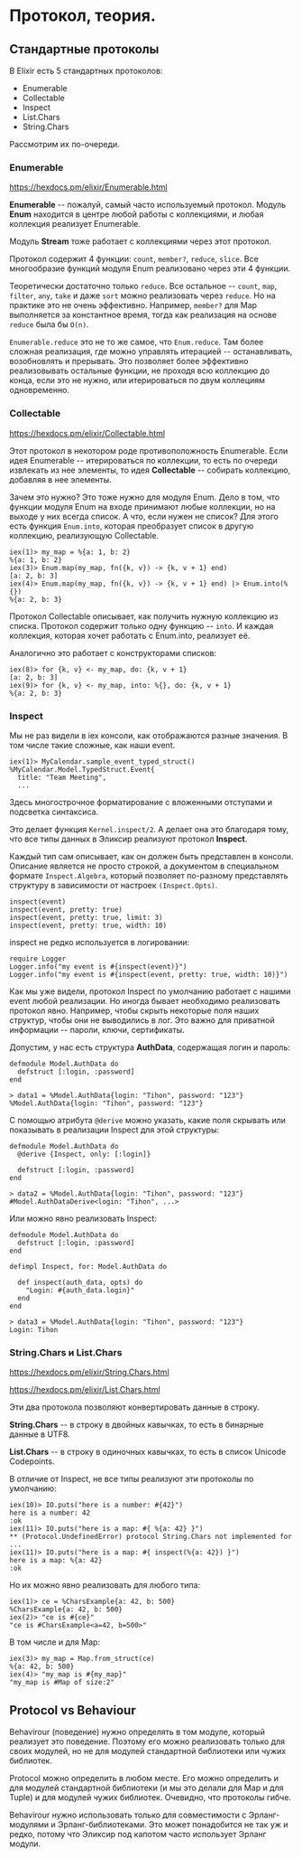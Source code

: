 # Протокол, теория.

## Стандартные протоколы

В Elixir есть 5 стандартных протоколов:
- Enumerable
- Collectable
- Inspect
- List.Chars
- String.Chars

Рассмотрим их по-очереди.


### Enumerable

https://hexdocs.pm/elixir/Enumerable.html

**Enumerable** -- пожалуй, самый часто используемый протокол. Модуль **Enum** находится в центре любой работы с коллекциями, и любая коллекция реализует Enumerable.

Модуль **Stream** тоже работает с коллекциями через этот протокол.

Протокол содержит 4 функции: `count`, `member?`, `reduce`, `slice`. Все многообразие функций модуля Enum реализовано через эти 4 функции.

Теоретически достаточно только `reduce`. Все остальное -- `count`, `map`, `filter`, `any`, `take` и даже `sort` можно реализовать через `reduce`. Но на практике это не очень эффективно. Например, `member?` для Map выполняется за константное время, тогда как реализация на основе `reduce` была бы `O(n)`.

`Enumerable.reduce` это не то же самое, что `Enum.reduce`. Там более сложная реализация, где можно управлять итерацией -- останавливать, возобновлять и прерывать. Это позволяет более эффективно реализовывать остальные функции, не проходя всю коллекцию до конца, если это не нужно, или итерироваться по двум коллециям одновременно.


### Collectable

https://hexdocs.pm/elixir/Collectable.html

Этот протокол в некотором роде противоположность Enumerable. Если идея Enumerable -- итерироваться по коллекции, то есть по очереди извлекать из нее элементы, то идея **Collectable** -- собирать коллекцию, добавляя в нее элементы.

Зачем это нужно? Это тоже нужно для модуля Enum. Дело в том, что функции модуля Enum на входе принимают любые коллекции, но на выходе у них всегда список. А что, если нужен не список? Для этого есть функция `Enum.into`, которая преобразует список в другую коллекцию, реализующую Collectable.

```elixir-iex
iex(1)> my_map = %{a: 1, b: 2}
%{a: 1, b: 2}
iex(3)> Enum.map(my_map, fn({k, v}) -> {k, v + 1} end)
[a: 2, b: 3]
iex(4)> Enum.map(my_map, fn({k, v}) -> {k, v + 1} end) |> Enum.into(%{})
%{a: 2, b: 3}
```

Протокол Collectable описывает, как получить нужную коллекцию из списка. Протокол содержит только одну функцию -- `into`. И каждая коллекция, которая хочет работать с Enum.into, реализует её.

Аналогично это работает с конструкторами списков:

```elixir-iex
iex(8)> for {k, v} <- my_map, do: {k, v + 1}
[a: 2, b: 3]
iex(9)> for {k, v} <- my_map, into: %{}, do: {k, v + 1}
%{a: 2, b: 3}
```

### Inspect

Мы не раз видели в iex консоли, как отображаются разные значения. В том числе такие сложные, как наши event.

```elixir-iex
iex(1)> MyCalendar.sample_event_typed_struct()
%MyCalendar.Model.TypedStruct.Event{
  title: "Team Meeting",
  ...
```

Здесь многострочное форматирование с вложенными отступами и подсветка синтаксиса.

Это делает функция `Kernel.inspect/2`. А делает она это благодаря тому, что все типы данных в Эликсир реализуют протокол **Inspect**.

Каждый тип сам описывает, как он должен быть представлен в консоли. Описание является не просто строкой, а документом в специальном формате `Inspect.Algebra`, который позволяет по-разному представлять структуру в зависимости от настроек `(Inspect.Opts)`.

```elixir-iex
inspect(event)
inspect(event, pretty: true)
inspect(event, pretty: true, limit: 3)
inspect(event, pretty: true, width: 10)
```

inspect не редко используется в логировании:

```elixir-iex
require Logger
Logger.info("my event is #{inspect(event)}")
Logger.info("my event is #{inspect(event, pretty: true, width: 10)}")
```

Как мы уже видели, протокол Inspect по умолчанию работает с нашими event любой реализации. Но иногда бывает необходимо реализовать протокол явно. Например, чтобы скрыть некоторые поля наших структур, чтобы они не выводились в лог. Это важно для приватной информации -- пароли, ключи, сертификаты.

Допустим, у нас есть структура **AuthData**, содержащая логин и пароль:

```elixir-iex
defmodule Model.AuthData do
  defstruct [:login, :password]
end

> data1 = %Model.AuthData{login: "Tihon", password: "123"}
%Model.AuthData{login: "Tihon", password: "123"}
```

С помощью атрибута `@derive` можно указать, какие поля скрывать или показывать в реализации Inspect для этой структуры:

```elixir-iex
defmodule Model.AuthData do
  @derive {Inspect, only: [:login]}

  defstruct [:login, :password]
end

> data2 = %Model.AuthData{login: "Tihon", password: "123"}
#Model.AuthDataDerive<login: "Tihon", ...>
```

Или можно явно реализовать Inspect:

```elixir-iex
defmodule Model.AuthData do
  defstruct [:login, :password]
end

defimpl Inspect, for: Model.AuthData do

  def inspect(auth_data, opts) do
    "Login: #{auth_data.login}"
  end
end

> data3 = %Model.AuthData{login: "Tihon", password: "123"}
Login: Tihon
```

### String.Chars и List.Chars

https://hexdocs.pm/elixir/String.Chars.html

https://hexdocs.pm/elixir/List.Chars.html

Эти два протокола позволяют конвертировать данные в строку.

**String.Chars** -- в строку в двойных кавычках, то есть в бинарные данные в UTF8.

**List.Chars** -- в строку в одиночных кавычках, то есть в список Unicode Codepoints.

В отличие от Inspect, не все типы реализуют эти протоколы по умолчанию:

```elixir-iex
iex(10)> IO.puts("here is a number: #{42}")
here is a number: 42
:ok
iex(11)> IO.puts("here is a map: #{ %{a: 42} }")
** (Protocol.UndefinedError) protocol String.Chars not implemented for
...
iex(11)> IO.puts("here is a map: #{ inspect(%{a: 42}) }")
here is a map: %{a: 42}
:ok
```

Но их можно явно реализовать для любого типа:

```elixir-iex
iex(1)> ce = %CharsExample{a: 42, b: 500}
%CharsExample{a: 42, b: 500}
iex(2)> "ce is #{ce}"
"ce is #CharsExample<a=42, b=500>"
```

В том числе и для Map:

```elixir-iex
iex(3)> my_map = Map.from_struct(ce)
%{a: 42, b: 500}
iex(4)> "my_map is #{my_map}"
"my_map is #Map of size:2"
```


## Protocol vs Behaviour

Behavirour (поведение) нужно определять в том модуле, который реализует это поведение. Поэтому его можно реализовать только для своих модулей, но не для модулей стандартной библиотеки или чужих библиотек.

Protocol можно определить в любом месте. Его можно определить и для модулей стандартной библиотеки (и мы это делали для Map и для Tuple) и для модулей чужих библиотек. Очевидно, что протоколы гибче.

Behavirour нужно использовать только для совместимости с Эрланг-модулями и Эрланг-библиотеками. Это может понадобится не так уж и редко, потому что Эликсир под капотом часто использует Эрланг модули.
